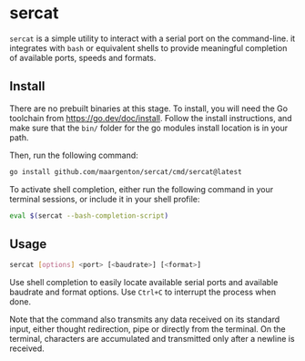 # sercat

`sercat` is a simple utility to interact with a serial port on the command-line.
it integrates with `bash` or equivalent shells to provide meaningful completion
of available ports, speeds and formats.

## Install

There are no prebuilt binaries at this stage. To install, you will need the Go
toolchain from https://go.dev/doc/install. Follow the install instructions, and
make sure that the `bin/` folder for the go modules install location is in your
path.

Then, run the following command:

```sh
go install github.com/maargenton/sercat/cmd/sercat@latest
```

To activate shell completion, either run the following command in your terminal sessions, or include it in your shell profile:

```sh
eval $(sercat --bash-completion-script)
```

## Usage

```sh
sercat [options] <port> [<baudrate>] [<format>]
```

Use shell completion to easily locate available serial ports and available
baudrate and format options. Use `Ctrl+C` to interrupt the process when done.

Note that the command also transmits any data received on its standard input,
either thought redirection, pipe or directly from the terminal. On the terminal,
characters are accumulated and transmitted only after a newline is received.
